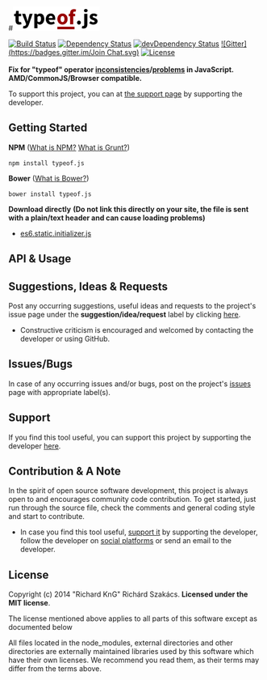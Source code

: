 #![typeof.js logo](doc/logo/typeof.js_logo.png "typeof.js logo")

[![Build Status](https://travis-ci.org/richard-kng/qulog.svg?branch=master)](https://travis-ci.org/richard-kng/qulog)
[![Dependency Status](https://david-dm.org/richard-kng/qulog.svg)](https://david-dm.org/richard-kng/qulog)
[![devDependency Status](https://david-dm.org/richard-kng/qulog/dev-status.svg)](https://david-dm.org/richard-kng/qulog#info=devDependencies)
[![Gitter](https://badges.gitter.im/Join Chat.svg)](https://gitter.im/richard-kng/qulog?utm_source=badge&utm_medium=badge&utm_campaign=pr-badge)
[![License](http://img.shields.io/:license-mit-blue.svg)](LICENSE-MIT)
<br/><br/>
__Fix for "typeof" operator [inconsistencies](https://developer.mozilla.org/en-US/docs/Web/JavaScript/Reference/Operators/typeof)/[problems](http://javascript.crockford.com/remedial.html) in JavaScript.__<br/>
__AMD/CommonJS/Browser compatible.__

To support this project, you can at [the support page](http://richard-kng.github.io/support/) by supporting the developer.

Getting Started
---------------

__NPM__ ([What is NPM?](https://docs.nodejitsu.com/articles/getting-started/npm/what-is-npm) [What is Grunt?](http://gruntjs.com/))

    npm install typeof.js

__Bower__ ([What is Bower?](http://bower.io/))

    bower install typeof.js

__Download directly__ __(Do not link this directly on your site, the file is sent with a plain/text header and can cause loading problems)__

- [es6.static.initializer.js](https://raw.githubusercontent.com/richard-kng/typeof.js/master/lib/es6.static.initializer.js)

API & Usage
-----------

Suggestions, Ideas & Requests
-----------------------------
Post any occurring suggestions, useful ideas and requests to the project's issue page under the __suggestion/idea/request__ label by clicking [here](https://github.com/richard-kng/typeof.js/labels/suggestion/idea/request).

 - Constructive criticism is encouraged and welcomed by contacting the developer or using GitHub.

Issues/Bugs
-----------
In case of any occurring issues and/or bugs, post on the project's [issues](https://github.com/richard-kng/typeof.js/issues) page with appropriate label(s).

Support
-------
If you find this tool useful, you can support this project by supporting the developer [here](http://richard-kng.github.io/support/).

Contribution & A Note
---------------------
In the spirit of open source software development, this project is always open to and encourages community code contribution. To get started, just run through the source file, check the comments and general coding style and start to contribute.

- In case you find this tool useful, [support it](http://richard-kng.github.io/support/) by supporting the developer, follow the developer on [social platforms](http://richard-kng.github.io/support/#social) or send an email to the developer.

License
-------
Copyright (c) 2014 "Richard KnG" Richárd Szakács. __Licensed under the MIT license__.

The license mentioned above applies to all parts of this software except as
documented below

All files located in the node_modules, external directories and other directories are
externally maintained libraries used by this software which have their
own licenses. We recommend you read them, as their terms may differ from
the terms above.
